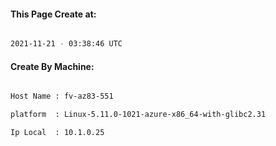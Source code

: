 
   
#### This Page Create at:

```bash

2021-11-21 - 03:38:46 UTC

```

#### Create By Machine:

```bash

Host Name : fv-az83-551

platform  : Linux-5.11.0-1021-azure-x86_64-with-glibc2.31

Ip Local  : 10.1.0.25

```


